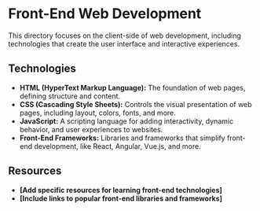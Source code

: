 # Front-End Web Development

This directory focuses on the client-side of web development, including technologies that create the user interface and interactive experiences.

## Technologies

- **HTML (HyperText Markup Language):** The foundation of web pages, defining structure and content.
- **CSS (Cascading Style Sheets):** Controls the visual presentation of web pages, including layout, colors, fonts, and more.
- **JavaScript:** A scripting language for adding interactivity, dynamic behavior, and user experiences to websites.
- **Front-End Frameworks:** Libraries and frameworks that simplify front-end development, like React, Angular, Vue.js, and more.

## Resources

- **[Add specific resources for learning front-end technologies]**
- **[Include links to popular front-end libraries and frameworks]**